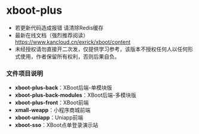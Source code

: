 # xboot-plus
- 若更新代码造成报错 请清除Redis缓存 
- 最新在线文档（强烈推荐阅读）https://www.kancloud.cn/exrick/xboot/content
- 未经授权请勿直接开二次发，仅提供学习参考，该版本不授权任何人以任何形式使用，作者保留所有权利，否则后果自负。
### 文件项目说明
- **xboot-plus-back**：XBoot后端-单模块版
- **xboot-plus-back-modules**：XBoot后端-多模块版
- **xboot-plus-front**：XBoot前端
- **xmall-weapp**：小程序商城前端
- **xboot-uniapp**：Uniapp前端
- **xboot-sso**：XBoot点单登录演示站